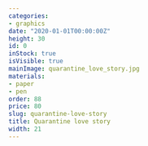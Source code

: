 ```yaml
---
categories:
- graphics
date: "2020-01-01T00:00:00Z"
height: 30
id: 0
inStock: true
isVisible: true
mainImage: quarantine_love_story.jpg
materials:
- paper
- pen
order: 88
price: 80
slug: quarantine-love-story
title: Quarantine love story
width: 21
---
```


